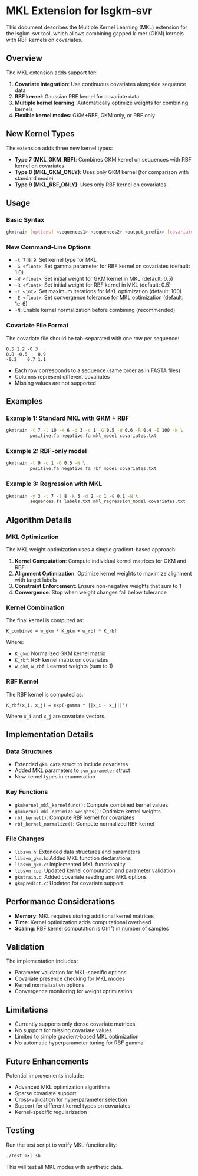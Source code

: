 # MKL Extension for lsgkm-svr

This document describes the Multiple Kernel Learning (MKL) extension for the lsgkm-svr tool, which allows combining gapped k-mer (GKM) kernels with RBF kernels on covariates.

## Overview

The MKL extension adds support for:
1. **Covariate integration**: Use continuous covariates alongside sequence data
2. **RBF kernel**: Gaussian RBF kernel for covariate data
3. **Multiple kernel learning**: Automatically optimize weights for combining kernels
4. **Flexible kernel modes**: GKM+RBF, GKM only, or RBF only

## New Kernel Types

The extension adds three new kernel types:

- **Type 7 (MKL_GKM_RBF)**: Combines GKM kernel on sequences with RBF kernel on covariates
- **Type 8 (MKL_GKM_ONLY)**: Uses only GKM kernel (for comparison with standard mode)
- **Type 9 (MKL_RBF_ONLY)**: Uses only RBF kernel on covariates

## Usage

### Basic Syntax

```bash
gkmtrain [options] <sequences1> <sequences2> <output_prefix> [covariates]
```

### New Command-Line Options

- `-t 7|8|9`: Set kernel type for MKL
- `-G <float>`: Set gamma parameter for RBF kernel on covariates (default: 1.0)
- `-W <float>`: Set initial weight for GKM kernel in MKL (default: 0.5)
- `-R <float>`: Set initial weight for RBF kernel in MKL (default: 0.5)
- `-I <int>`: Set maximum iterations for MKL optimization (default: 100)
- `-E <float>`: Set convergence tolerance for MKL optimization (default: 1e-6)
- `-N`: Enable kernel normalization before combining (recommended)

### Covariate File Format

The covariate file should be tab-separated with one row per sequence:

```
0.5	1.2	-0.3
0.8	-0.5	0.9
-0.2	0.7	1.1
```

- Each row corresponds to a sequence (same order as in FASTA files)
- Columns represent different covariates
- Missing values are not supported

## Examples

### Example 1: Standard MKL with GKM + RBF

```bash
gkmtrain -t 7 -l 10 -k 6 -d 3 -c 1 -G 0.5 -W 0.6 -R 0.4 -I 100 -N \
         positive.fa negative.fa mkl_model covariates.txt
```

### Example 2: RBF-only model

```bash
gkmtrain -t 9 -c 1 -G 0.5 -N \
         positive.fa negative.fa rbf_model covariates.txt
```

### Example 3: Regression with MKL

```bash
gkmtrain -y 3 -t 7 -l 8 -k 5 -d 2 -c 1 -G 0.1 -N \
         sequences.fa labels.txt mkl_regression_model covariates.txt
```

## Algorithm Details

### MKL Optimization

The MKL weight optimization uses a simple gradient-based approach:

1. **Kernel Computation**: Compute individual kernel matrices for GKM and RBF
2. **Alignment Optimization**: Optimize kernel weights to maximize alignment with target labels
3. **Constraint Enforcement**: Ensure non-negative weights that sum to 1
4. **Convergence**: Stop when weight changes fall below tolerance

### Kernel Combination

The final kernel is computed as:
```
K_combined = w_gkm * K_gkm + w_rbf * K_rbf
```

Where:
- `K_gkm`: Normalized GKM kernel matrix
- `K_rbf`: RBF kernel matrix on covariates
- `w_gkm`, `w_rbf`: Learned weights (sum to 1)

### RBF Kernel

The RBF kernel is computed as:
```
K_rbf(x_i, x_j) = exp(-gamma * ||x_i - x_j||²)
```

Where `x_i` and `x_j` are covariate vectors.

## Implementation Details

### Data Structures

- Extended `gkm_data` struct to include covariates
- Added MKL parameters to `svm_parameter` struct
- New kernel types in enumeration

### Key Functions

- `gkmkernel_mkl_kernelfunc()`: Compute combined kernel values
- `gkmkernel_mkl_optimize_weights()`: Optimize kernel weights
- `rbf_kernel()`: Compute RBF kernel for covariates
- `rbf_kernel_normalize()`: Compute normalized RBF kernel

### File Changes

- `libsvm.h`: Extended data structures and parameters
- `libsvm_gkm.h`: Added MKL function declarations
- `libsvm_gkm.c`: Implemented MKL functionality
- `libsvm.cpp`: Updated kernel computation and parameter validation
- `gkmtrain.c`: Added covariate reading and MKL options
- `gkmpredict.c`: Updated for covariate support

## Performance Considerations

- **Memory**: MKL requires storing additional kernel matrices
- **Time**: Kernel optimization adds computational overhead
- **Scaling**: RBF kernel computation is O(n²) in number of samples

## Validation

The implementation includes:
- Parameter validation for MKL-specific options
- Covariate presence checking for MKL modes
- Kernel normalization options
- Convergence monitoring for weight optimization

## Limitations

- Currently supports only dense covariate matrices
- No support for missing covariate values
- Limited to simple gradient-based MKL optimization
- No automatic hyperparameter tuning for RBF gamma

## Future Enhancements

Potential improvements include:
- Advanced MKL optimization algorithms
- Sparse covariate support
- Cross-validation for hyperparameter selection
- Support for different kernel types on covariates
- Kernel-specific regularization

## Testing

Run the test script to verify MKL functionality:

```bash
./test_mkl.sh
```

This will test all MKL modes with synthetic data.
